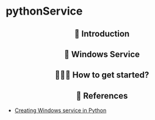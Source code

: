 # pythonService
<h2 align=center> 📑 Introduction </h2>
<h2 align=center> 📑 Windows Service </h2>
<h2 align=center> 👨🏻‍💻 How to get started? </h2> 
<h2 align=center> 📑 References </h2>

- [Creating Windows service in Python](https://metallapan.se/post/windows-service-pywin32-pyinstaller/)
